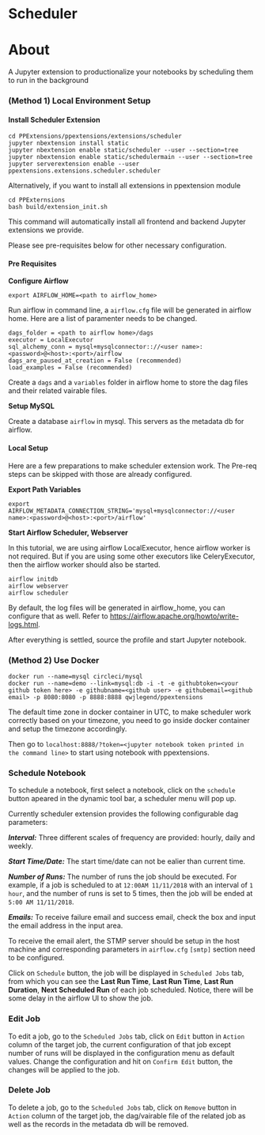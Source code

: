 # Scheduler 

# About
A Jupyter extension to productionalize your notebooks by scheduling them to run in the background

### (Method 1) Local Environment Setup

#### Install Scheduler Extension

~~~
cd PPExtensions/ppextensions/extensions/scheduler
jupyter nbextension install static
jupyter nbextension enable static/scheduler --user --section=tree
jupyter nbextension enable static/schedulermain --user --section=tree
jupyter serverextension enable --user ppextensions.extensions.scheduler.scheduler
~~~

Alternatively, if you want to install all extensions in ppextension module
~~~
cd PPExternsions
bash build/extension_init.sh
~~~

This command will automatically install all frontend and backend Jupyter extensions we provide.

Please see pre-requisites below for other necessary configuration.

#### Pre Requisites

**Configure Airflow**
~~~
export AIRFLOW_HOME=<path to airflow_home>
~~~

Run airflow in command line, a `airflow.cfg` file will be generated in airflow home. Here are a list of paramenter needs to be changed.

~~~
dags_folder = <path to airflow home>/dags
executor = LocalExecutor
sql_alchemy_conn = mysql+mysqlconnector:://<user name>:<password>@<host>:<port>/airflow
dags_are_paused_at_creation = False (recommended)
load_examples = False (recommended)
~~~

Create a `dags` and a `variables` folder in airflow home to store the dag files and their related vairable files.

**Setup MySQL**

Create a database `airflow` in mysql. This servers as the metadata db for airflow.

#### Local Setup

Here are a few preparations to make scheduler extension work. The Pre-req steps can be skipped with those are already configured.

**Export Path Variables**
~~~
export AIRFLOW_METADATA_CONNECTION_STRING='mysql+mysqlconnector://<user name>:<password>@<host>:<port>/airflow'
~~~

**Start Airflow Scheduler, Webserver**

In this tutorial, we are using airflow LocalExecutor, hence airflow worker is not required. But if you are using some other executors like CeleryExecutor, then the airflow worker should also be started. 

~~~
airflow initdb
airflow webserver
airflow scheduler 
~~~

By default, the log files will be generated in airflow_home, you can configure that as well. Refer to https://airflow.apache.org/howto/write-logs.html.

After everything is settled, source the profile and start Jupyter notebook. 


### (Method 2) Use Docker
~~~
docker run --name=mysql circleci/mysql 
docker run --name=demo --link=mysql:db -i -t -e githubtoken=<your github token here> -e githubname=<github user> -e githubemail=<github email> -p 8080:8080 -p 8888:8888 qwjlegend/ppextensions
~~~

The default time zone in docker container in UTC, to make scheduler work correctly based on your timezone, you need to go inside docker container and setup the timezone accordingly.

Then go to `localhost:8888/?token=<jupyter notebook token printed in the command line>` to start using notebook with ppextensions.

### Schedule Notebook

To schedule a notebook, first select a notebook, click on the `schedule` button apeared in the dynamic tool bar, a scheduler menu will pop up. 

Currently scheduler extension provides the following configurable dag parameters:

***Interval:*** Three different scales of frequency are provided: hourly, daily and weekly. 

***Start Time/Date:*** The start time/date can not be ealier than current time.  

***Number of Runs:*** The number of runs the job should be executed. For example, if a job is scheduled to at `12:00AM 11/11/2018` with an interval of `1 hour`, and the number of runs is set to 5 times, then the job will be ended at `5:00 AM 11/11/2018`. 

***Emails:*** To receive failure email and success email, check the box and input the email address in the input area. 

To receive the email alert, the STMP server should be setup in the host machine and corresponding parameters in `airflow.cfg`  `[smtp]` section need to be configured.

Click on `Schedule` button, the job will be displayed in `Scheduled Jobs` tab, from which you can see the **Last Run Time**, **Last Run Time**, **Last Run Duration**, **Next Scheduled Run** of each job scheduled. Notice, there will be some delay in the airflow UI to show the job.

### Edit Job

To edit a job, go to the `Scheduled Jobs` tab, click on `Edit` button in `Action` column of the target job, the current configuration of that job except number of runs will be displayed in the configuration menu as default values.  Change the configuration and hit on `Confirm Edit` button, the changes will be applied to the job.


### Delete Job

To delete a job, go to the `Scheduled Jobs` tab, click on `Remove` button in `Action` column of the target job, the dag/vairable file of the related job as well as the records in the metadata db will be removed. 








